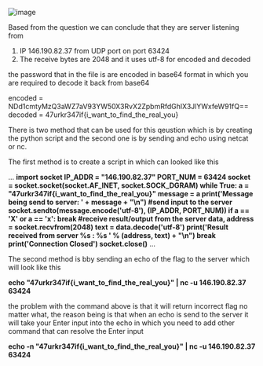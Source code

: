 ![image](https://github.com/aminnazri00/AturKreatif-2023/assets/93955436/9fcea8e2-d90a-46b0-88f3-3723d1137d8a)

Based from the question we can conclude that they are server listening from

1. IP 146.190.82.37 from UDP port on port 63424
2. The receive bytes are 2048 and it uses utf-8 for encoded and decoded

the password that in the file is are encoded in base64 format in which you are required to decode it back from base64

encoded = NDd1cmtyMzQ3aWZ7aV93YW50X3RvX2ZpbmRfdGhlX3JlYWxfeW91fQ==
decoded = 47urkr347if{i_want_to_find_the_real_you}

There is two method that can be used for this qeustion which is by creating the python script and the second one is by sending and echo using netcat or nc.

The first method is to create a script in which can looked like this

...
**import socket
IP_ADDR = "146.190.82.37"
PORT_NUM = 63424
socket =  socket.socket(socket.AF_INET, socket.SOCK_DGRAM)
while True:
    a = "47urkr347if{i_want_to_find_the_real_you}"
    message = a
    print('Message being send to server: ' + message + "\n")
    #send input to the server
    socket.sendto(message.encode('utf-8'), (IP_ADDR, PORT_NUM))
    if a == 'X' or a == 'x':
        break
    #receive result/output from the server
    data, address = socket.recvfrom(2048)
    text = data.decode('utf-8')
    print('Result received from server %s : %s ' % (address, text) + "\n")
    break
print('Connection Closed')
socket.close()**
...

The second method is bby sending an echo of the flag to the server which will look like this

**echo "47urkr347if{i_want_to_find_the_real_you}" | nc -u 146.190.82.37 63424**

the problem with the command above is that it will return incorrect flag no matter what, the reason being is that when an echo is send to the server it will take your Enter input into the echo in which you need to add other command that can resolve the Enter input

**echo -n "47urkr347if{i_want_to_find_the_real_you}" | nc -u 146.190.82.37 63424**
